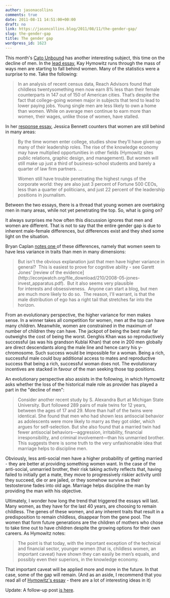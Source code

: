 ```yaml
---
author: jasonacollins
comments: true
date: 2011-08-11 14:51:00+00:00
draft: no
link: https://jasoncollins.blog/2011/08/11/the-gender-gap/
slug: the-gender-gap
title: The gender gap
wordpress_id: 1623
---
```


This month's [Cato Unbound](http://www.cato-unbound.org/) has another interesting subject, this time on the decline of men. In the [lead essay](http://www.cato-unbound.org/2011/08/08/kay-hymowitz/whats-happening-to-men/), Kay Hymowitz runs through the mass of ways men are starting to fall behind women. Many of the statistics were a surprise to me. Take the following:


<blockquote>In an analysis of recent census data, Reach Advisors found that childless twentysomething men now earn 8% less than their female counterparts in 147 out of 150 of American cities. That’s despite the fact that college-going women major in subjects that tend to lead to lower paying jobs. Young single men are less likely to own a home than women. While on average men continue to earn more than women, their wages, unlike those of women, have stalled.</blockquote>


In her [response essay](http://www.cato-unbound.org/2011/08/10/jessica-bennett/sure-men-have-it-rough-but-lets-not-forget-about-the-women/), Jessica Bennett counters that women are still behind in many areas:


<blockquote>By the time women enter college, studies show they’ll have given up many of their leadership roles. The rise of the knowledge economy may have multiplied opportunities in other fields (Hymowitz sites public relations, graphic design, and management). But women will still make up just a third of business-school students and barely a quarter of law firm partners. ...

Women still have trouble penetrating the highest rungs of the corporate world: they are also just 3 percent of Fortune 500 CEOs, less than a quarter of politicians, and just 22 percent of the leadership positions in journalism.</blockquote>


Between the two essays, there is a thread that young women are overtaking men in many areas, while not yet penetrating the top. So, what is going on?

It always surprises me how often this discussion ignores that men and women are different. That is not to say that the entire gender gap is due to inherent male-female differences, but differences exist and they shed some light on the situation.

Bryan Caplan [notes one ](http://econlog.econlib.org/archives/2011/08/male_variance_a.html)of these differences, namely that women seem to have less variance in traits than men in many dimensions:


<blockquote>But isn't the obvious explanation just that men have higher variance in general?  This is easiest to prove for cognitive ability - see Garett Jones' [review of the evidence](http://econjwatch.org/file_download/210/2008-05-jones-invest_apparatus.pdf).  But it also seems very plausible for interests and obsessiveness.  Anyone can start a blog, but men are much more likely to do so.  The reason, I'll warrant, is that the male distribution of ego has a right tail that stretches far into the horizon.</blockquote>


From an evolutionary perspective, the higher variance for men makes sense. In a winner takes all competition for women, men at the top can have many children. Meanwhile, women are constrained in the maximum of number of children they can have. The jackpot of being the best male far outweighs the cost of being the worst. Genghis Khan was so reproductively successful (as was his grandson Kublai Khan) that one in 200 men globally are direct descendants along the male line and hence carry his y-chromosome. Such success would be impossible for a woman. Being a rich, successful male could buy additional access to mates and reproductive success that being a rich, successful woman does not. The evolutionary incentives are stacked in favour of the man seeking those top positions.

An evolutionary perspective also assists in the following, in which Hymowitz asks whether the loss of the historical male role as provider has played a part in the "decline of men":


<blockquote>Consider another recent study by S. Alexandra Burt at Michigan State University. Burt followed 289 pairs of male twins for 12 years, between the ages of 17 and 29. More than half of the twins were identical. She found that men who had shown less antisocial behavior as adolescents were more likely to marry as they got older, which argues for self-selection. But she also found that a married twin had fewer antisocial behaviors—aggression, irritability, financial irresponsibility, and criminal involvement—than his unmarried brother. This suggests there is some truth to the very unfashionable idea that marriage helps to discipline men.</blockquote>


Obviously, less anti-social men have a higher probability of getting married - they are better at providing something women want. In the case of the anti-social, unmarried brother, their risk taking activity reflects that, having failed to initially get a mate, they move to progressively riskier activity until they succeed, die or are jailed, or they somehow survive as their testosterone fades into old age. Marriage helps discipline the man by providing the man with his objective.

Ultimately, I wonder how long the trend that triggered the essays will last. Many women, as they have for the last 40 years, are choosing to remain childless. The genes of these women, and any inherent traits that result in a predisposition to remain childless, disappear from the gene pool. The women that form future generations are the children of mothers who chose to take time out to have children despite the growing options for their own careers. As Hymowitz notes:


<blockquote>The point is that today, with the important exception of the technical and financial sector, younger women (that is, childless women, an important caveat) have shown they can easily be men’s equals, and possibly even their superiors, in the knowledge economy.</blockquote>


That important caveat will be applied more and more in the future. In that case, some of the gap will remain. (And as an aside, I recommend that you read all of [Hymowitz's essay](http://www.cato-unbound.org/2011/08/08/kay-hymowitz/whats-happening-to-men/) - there are a lot of interesting ideas in it)

Update: A follow-up post [is here](https://jasoncollins.blog/2011/09/male-incentives/).
